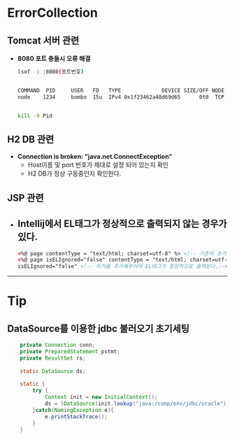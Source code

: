 # ErrorCollection

## Tomcat 서버 관련
- **8080 포트 충돌시 오류 해결**
  ```bash
  lsof -i :8080(포트번호)
  
  
  COMMAND  PID     USER   FD   TYPE             DEVICE SIZE/OFF NODE NAME
  node    1234     bombo  15u  IPv4 0x1f23462a48d69d65      0t0  TCP localhost:cslistener (LISTEN)

  
  kill -9 Pid
  ```

## H2 DB 관련
- **Connection is broken: "java.net.ConnectException"**
  - Host이름 및  port 번호가 제대로 설정 되어 있는지 확인
  - H2 DB가 정상 구동중인지 확인한다. 

## JSP 관련
- **Intellij에서 EL태그가 정상적으로 출력되지 않는 경우가 있다.**
  -
  ```html
  <%@ page contentType = "text/html; charset=utf-8" %> <!-- 기존의 초기 설정 -->
  <%@ page isELIgnored="false" contentType = "text/html; charset=utf-8" %>
  isELIgnored="false" <!-- 이거를 추가해주어야 EL태그가 정상적으로 출력된다.-->
  ```

---
# Tip

## DataSource를 이용한 jdbc 불러오기 초기세팅
```java
    private Connection conn;
    private PreparedStatement pstmt;
    private ResultSet rs;
    
    static DataSource ds;
    
    static {
        try {
            Context init = new InitialContext();
            ds = (DataSource)init.lookup("java:/comp/env/jdbc/oracle"); //lookup 안에는 Context.xml 에서 지정한 이름이다.
        }catch(NamingException e){
            e.printStackTrace();
        }
    }
 ```
